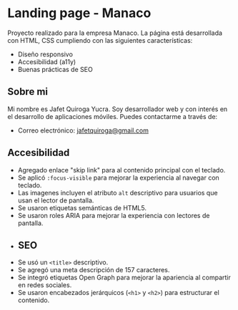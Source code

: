 # Landing page - Manaco
Proyecto realizado para la empresa Manaco.
La página está desarrollada con HTML, CSS cumpliendo con las siguientes características:
- Diseño responsivo
- Accesibilidad (a11y)
- Buenas prácticas de SEO
## Sobre mi
Mi nombre es Jafet Quiroga Yucra. Soy desarrollador web y con interés en el desarrollo de aplicaciones móviles.
Puedes contactarme a través de:
- Correo electrónico: jafetquiroga@gmail.com
## Accesibilidad
- Agregado enlace "skip link" para al contenido principal con el teclado.
- Se aplicó `:focus-visible` para mejorar la experiencia al navegar con teclado.
- Las imagenes incluyen el atributo `alt` descriptivo para usuarios que usan el lector de pantalla.
- Se usaron etiquetas semánticas de HTML5.
- Se usaron roles ARIA para mejorar la experiencia con lectores de pantalla.
- ## SEO
- Se usó un `<title>` descriptivo.
- Se agregó una meta descripción de 157 caracteres.
- Se integró etiquetas Open Graph para mejorar la apariencia al compartir en redes sociales.
- Se usaron encabezados jerárquicos (`<h1>` y `<h2>`) para estructurar el contenido.